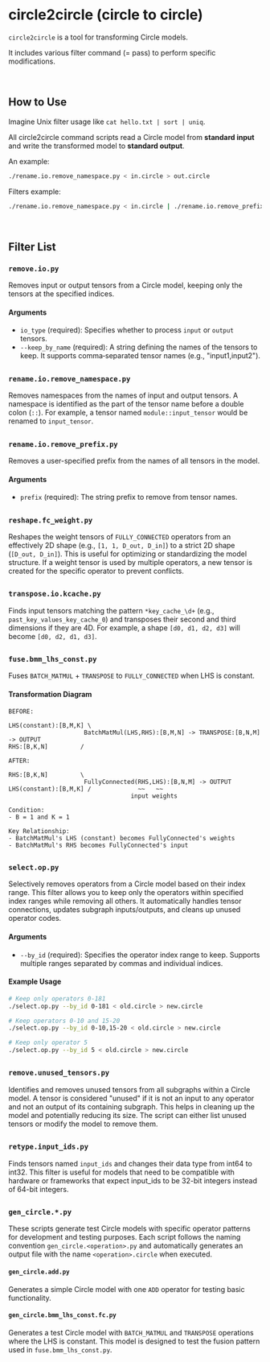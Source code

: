 # circle2circle (circle to circle)

`circle2circle` is a tool for transforming Circle models.

It includes various filter command (= pass) to perform specific modifications.

<br>

## How to Use

Imagine Unix filter usage like `cat hello.txt | sort | uniq`.

All circle2circle command scripts read a Circle model from **standard input** and write the transformed model to **standard output**.

An example:

```bash
./rename.io.remove_namespace.py < in.circle > out.circle
```

Filters example:

```bash
./rename.io.remove_namespace.py < in.circle | ./rename.io.remove_prefix.py past_key_values_ > out.circle
```

<br>

## Filter List

### `remove.io.py`

Removes input or output tensors from a Circle model, keeping only the tensors at the specified indices.

#### Arguments

*   `io_type` (required): Specifies whether to process `input` or `output` tensors.
*   `--keep_by_name` (required): A string defining the names of the tensors to keep. It supports comma‑separated tensor names (e.g., "input1,input2").

##

### `rename.io.remove_namespace.py`

Removes namespaces from the names of input and output tensors. A namespace is identified as the part of the tensor name before a double colon (`::`). For example, a tensor named `module::input_tensor` would be renamed to `input_tensor`.

##

### `rename.io.remove_prefix.py`

Removes a user-specified prefix from the names of all tensors in the model.

#### Arguments

*   `prefix` (required): The string prefix to remove from tensor names.


##

### `reshape.fc_weight.py`

Reshapes the weight tensors of `FULLY_CONNECTED` operators from an effectively 2D shape (e.g., `[1, 1, D_out, D_in]`) to a strict 2D shape (`[D_out, D_in]`). This is useful for optimizing or standardizing the model structure. If a weight tensor is used by multiple operators, a new tensor is created for the specific operator to prevent conflicts.

##

### `transpose.io.kcache.py`

Finds input tensors matching the pattern `*key_cache_\d+` (e.g., `past_key_values_key_cache_0`) and transposes their second and third dimensions if they are 4D. For example, a shape `[d0, d1, d2, d3]` will become `[d0, d2, d1, d3]`.

##

### `fuse.bmm_lhs_const.py`

Fuses `BATCH_MATMUL` + `TRANSPOSE` to `FULLY_CONNECTED` when LHS is constant.

#### Transformation Diagram

```
BEFORE:

LHS(constant):[B,M,K] \
                     BatchMatMul(LHS,RHS):[B,M,N] -> TRANSPOSE:[B,N,M] -> OUTPUT
RHS:[B,K,N]         /

AFTER:

RHS:[B,K,N]         \
                     FullyConnected(RHS,LHS):[B,N,M] -> OUTPUT
LHS(constant):[B,M,K] /             ~~   ~~
                                  input weights

Condition:
- B = 1 and K = 1

Key Relationship:
- BatchMatMul's LHS (constant) becomes FullyConnected's weights
- BatchMatMul's RHS becomes FullyConnected's input
```

##

### `select.op.py`

Selectively removes operators from a Circle model based on their index range. This filter allows you to keep only the operators within specified index ranges while removing all others. It automatically handles tensor connections, updates subgraph inputs/outputs, and cleans up unused operator codes.

#### Arguments

*   `--by_id` (required): Specifies the operator index range to keep. Supports multiple ranges separated by commas and individual indices.

#### Example Usage

```bash
# Keep only operators 0-181
./select.op.py --by_id 0-181 < old.circle > new.circle

# Keep operators 0-10 and 15-20
./select.op.py --by_id 0-10,15-20 < old.circle > new.circle

# Keep only operator 5
./select.op.py --by_id 5 < old.circle > new.circle
```

##

### `remove.unused_tensors.py`

Identifies and removes unused tensors from all subgraphs within a Circle model. A tensor is considered "unused" if it is not an input to any operator and not an output of its containing subgraph. This helps in cleaning up the model and potentially reducing its size. The script can either list unused tensors or modify the model to remove them.

##

### `retype.input_ids.py`

Finds tensors named `input_ids` and changes their data type from int64 to int32. This filter is useful for models that need to be compatible with hardware or frameworks that expect input_ids to be 32-bit integers instead of 64-bit integers.

##

### `gen_circle.*.py`


These scripts generate test Circle models with specific operator patterns for development and testing purposes. Each script follows the naming convention `gen_circle.<operation>.py` and automatically generates an output file with the name `<operation>.circle` when executed.

#### `gen_circle.add.py`

Generates a simple Circle model with one `ADD` operator for testing basic functionality.

#### `gen_circle.bmm_lhs_const.fc.py`

Generates a test Circle model with `BATCH_MATMUL` and `TRANSPOSE` operations where the LHS is constant. This model is designed to test the fusion pattern used in `fuse.bmm_lhs_const.py`.
